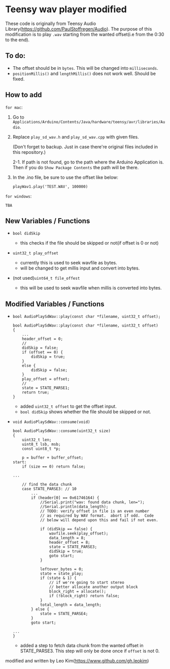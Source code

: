 # Teensy wav player modified
These code is originally from Teensy Audio Library(https://github.com/PaulStoffregen/Audio).
The purpose of this modification is to play `.wav` starting from the wanted offset(i.e from the 0:30 to the end).

## To do:
- The offset should be in `bytes`. This will be changed into `milliseconds`. 
- `positionMillis()` and `lengthMillis()` does not work well. Should be fixed.

## How to add
`for mac`: 

1. Go to `Applications/Arduino/Contents/Java/hardware/teensy/avr/libraries/Audio`.

2. Replace `play_sd_wav.h` and `play_sd_wav.cpp` with given files.

    (Don't forget to backup. Just in case there're original files included in this repository.)
    
    2-1. If path is not found, go to the path where the Arduino Application is. Then if you do `Show Package Contents` the path will be there.

3. In the .ino file, be sure to use the offset like below:

    ```arduino
    playWav1.play('TEST.WAV', 100000)
    ```

`for windows`:

    TBA


## New Variables / Functions
- `bool didSkip`
    - this checks if the file should be skipped or not(if offset is 0 or not)
    
- `uint32_t play_offset`
    - currently this is used to seek wavfile as bytes.
    - will be changed to get millis input and convert into bytes.

- (not used)`uint64_t file_offest`
    - this will be used to seek wavfile when millis is converted into bytes.


## Modified Variables / Functions
- `bool AudioPlaySdWav::play(const char *filename, uint32_t offset);`
    ```arduino
    bool AudioPlaySdWav::play(const char *filename, uint32_t offset)
    {
        ...
        header_offset = 0;
        //
        didSkip = false;
        if (offset == 0) {
            didSkip = true;
        }
        else {
            didSkip = false;
        }
        play_offset = offset;
        //
        state = STATE_PARSE1;
        return true;
    }
    ```
    - added `uint32_t offset` to get the offset input.
    - `bool didSkip` shows whether the file should be skipped or not.

- `void AudioPlaySdWav::consume(void)`
    ```arduino
    bool AudioPlaySdWav::consume(uint32_t size)
    {
        uint32_t len;
        uint8_t lsb, msb;
        const uint8_t *p;

        p = buffer + buffer_offset;
    start:
        if (size == 0) return false;

    ...

        // find the data chunk
        case STATE_PARSE3: // 10
            ...
            if (header[0] == 0x61746164) {
                //Serial.print("wav: found data chunk, len=");
                //Serial.println(data_length);
                // TODO: verify offset in file is an even number
                // as required by WAV format.  abort if odd.  Code
                // below will depend upon this and fail if not even.
                
                if (didSkip == false) {
                    wavfile.seek(play_offset);
                    data_length = 8;
                    header_offset = 8;
                    state = STATE_PARSE3;
                    didSkip = true;
                    goto start;
                }

                leftover_bytes = 0;
                state = state_play;
                if (state & 1) {
                    // if we're going to start stereo
                    // better allocate another output block
                    block_right = allocate();
                    if (!block_right) return false;
                }
                total_length = data_length;
            } else {
                state = STATE_PARSE4;
            }
            goto start;

    ...
    }
    ```
    - added a step to fetch data chunk from the wanted offset in STATE_PARSE3. This step will only be done once if `offset` is not 0.


modified and written by Leo Kim(https://www.github.com/gh.leokim)